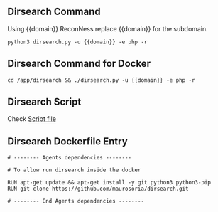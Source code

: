 ## Dirsearch Command

Using {{domain}} ReconNess replace {{domain}} for the subdomain.

```
python3 dirsearch.py -u {{domain}} -e php -r
```
## Dirsearch Command for Docker

```
cd /app/dirsearch && ./dirsearch.py -u {{domain}} -e php -r
```

## Dirsearch Script

Check [Script file](https://github.com/reconness/reconness-agents/blob/master/Dirsearch/Script)

## Dirsearch Dockerfile Entry

```
# -------- Agents dependencies -------- 

# To allow run dirsearch inside the docker

RUN apt-get update && apt-get install -y git python3 python3-pip
RUN git clone https://github.com/maurosoria/dirsearch.git

# -------- End Agents dependencies -------- 
```
